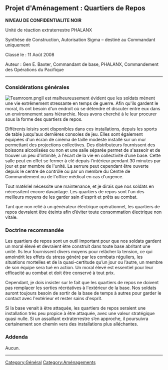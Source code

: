 ## Projet d'Aménagement : Quartiers de Repos

**NIVEAU DE CONFIDENTIALITE NOIR**

Unité de réaction extraterrestre PHALANX

Synthèse de Construction, Autorisation Sigma – destiné au Commandant
uniquement

Classé le : 11 Août 2008

Auteur : Gen E. Baxter, Commandant de base, PHALANX, Commandement des
Opérations du Pacifique

------------------------------------------------------------------------

### Considérations générales

![](Teamroom.png "Teamroom.png")Il est malheureusement évident que les
soldats mènent une vie extrêmement stressante en temps de guerre. Afin
qu'ils gardent le moral, ils ont besoin d'un endroit où se détendre et
discuter entre eux dans un environnement sans hiérarchie. Nous avons
cherché à le leur procurer sous la forme des quartiers de repos.

Différents loisirs sont disponibles dans ces installations, depuis les
sports de table jusqu'aux dernières consoles de jeu. Elles sont
également équipées d'un écran de cinéma de taille modeste installé sur
un mur permettant des projections collectives. Des distributeurs
fournissent des boissons alcoolisées ou non et une salle séparée permet
de s'asseoir et de trouver un peu d'intimité, à l'écart de la vie en
collectivité d’une base. Cette salle peut en effet se fermer à clé
depuis l'intérieur pendant 30 minutes par jour et par membre de l'unité.
La serrure peut cependant être ouverte depuis le centre de contrôle ou
par un membre du Centre de Commandement ou de l'office médical en cas
d'urgence.

Tout matériel nécessite une maintenance, et je dirais que nos soldats en
nécessitent encore davantage. Les quartiers de repos sont l'un des
meilleurs moyens de les garder sain d'esprit et prêts au combat.

Tant que non relié à un générateur électrique opérationnel, les
quartiers de repos devraient être éteints afin d’éviter toute
consommation électrique non vitale.

### Doctrine recommandée

Les quartiers de repos sont un outil important pour que nos soldats
gardent un moral élevé et devraient être construit dans toute base
abritant une unité. Ils leur fournissent divers moyens pour relâcher la
tension, ce qui amoindrit les effets du stress généré par les combats
réguliers, les situations mortelles et de la quasi-certitude qu’un jour
ou l’autre, un membre de son équipe sera tué en action. Un moral élevé
est essentiel pour leur efficacité au combat et doit être conservé à
tout prix.

Cependant, je dois insister sur le fait que les quartiers de repos ne
doivent pas remplacer les sorties récréatives à l'extérieur de la base.
Nos soldats auront toujours besoin de sortir de la base de temps à
autres pour garder le contact avec l'extérieur et rester sains d'esprit.

Si la base venait à être attaquée, les quartiers de repos seraient une
installation très peu propice à être attaquée, avec une valeur
stratégique quasi nulle. Si un assaillant extraterrestre s’en approche,
il poursuivra certainement son chemin vers des installations plus
alléchantes.

### Addenda

Aucun.

------------------------------------------------------------------------

[Category:Général](Category:Général "wikilink")
[Category:Aménagements](Category:Aménagements "wikilink")
